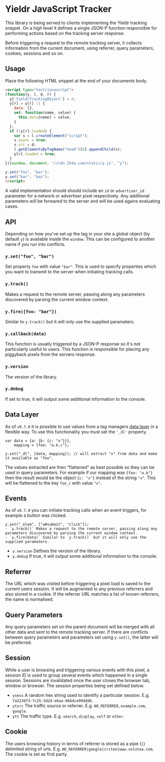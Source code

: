 # Yieldr JavaScript Tracker

This library is being served to clients implementing the Yieldr tracking snippet. On a high level it defines a single JSON-P function responsible for performing actions based on the tracking server response.

Before triggering a request to the remote tracking server, it collects information from the current document, using referrer, query parameters, cookies, sessions and so on.

## Usage

Place the following HTML snippet at the end of your documents body.

```html
<script type="text/javascript">
(function(y, l, d, r) {
  y['YieldrTrackingObject'] = r;
  y[r] = y[r] || {
    data: {},
    set: function(name, value) {
      this.data[name] = value;
    }
  };
  if (!y[r].loaded) {
    var s = l.createElement("script");
    s.async = true;
    s.src = d;
    l.getElementsByTagName("head")[0].appendChild(s);
    y[r].loaded = true;
  }
})(window, document, "//cdn.254a.com/static/y.js", "y");

y.set("foo", "bar");
y.set("bar", "baz");
</script>
```

A valid implementation should should include an `id` or `advertiser_id` parameter for a network or advertiser pixel respectively. Any additional parameters will be forwared to the server and will be used agains evaluating cases.

## API

Depending on how you've set up the tag in your site a global object (by default `y`) is available inside the `window`. This can be configured to another name if you run into conflicts.

### `y.set("foo", "bar")`

Set property `foo` with value `"bar"`. This is used to specify properties which you want to transmit to the server when initiating tracking calls.

### `y.track()`

Makes a request to the remote server, passing along any parameters discovered by parsing the current window context.

### `y.fire({foo: "bar"})`

Similar to `y.track()` but it will only use the supplied paramaters.

### `y.callback(data)`

This function is usually triggered by a JSON-P response so it's not particularly useful to users. This function is responsible for placing any piggyback pixels from the servers response.

### `y.version`

The version of the library.

### `y.debug`

If set to true, it will output some additional information to the console.

## Data Layer

As of `v0.7.0` it is possible to use values from a tag managers [data layer](http://tealium.com/what-is-a-data-layer) in a flexible way. To use this functionality you must set the `'_dl'` property.

```
var data = {a: {b: {c: "x"}}},
    mapping = {foo: "a.b.c"};

y.set("_dl", [data, mapping]); // will extract "x" from data and make it available as "foo".
```

The values extracted are then "flattened" as best possible so they can be used in query parameters. For example if our mapping was `{foo: "a.b"}` then the result would be the object `{c: "x"}` instead of the string `"x"`. This will be flattened to the key `foo_c` with value `"x"`.

## Events

As of `v0.7.0` you can initiate tracking calls when an event triggers, for example a button was clicked.

```
y.set("_elem", ["a#submit", "click"]);
- `y.track()` Makes a request to the remote server, passing along any parameters discovered by parsing the current window context.
- `y.fire(data)` Similar to `y.track()` but it will only use the supplied paramaters.
```
- `y.version` Defines the version of the library.
- `y.debug` If true, it will output some additional information to the console.

## Referrer

The URL which was visited before triggering a pixel load is saved to the current users session. It will be augmented to any previous referrers and also stored in a cookie. If the referrer URL matches a list of known referrers, the name is normalised.

## Query Parameters

Any query parameters set on the parent document will be merged with all other data and sent to the remote tracking server. If there are conflicts between query parameters and parameters set using `y.set()`, the latter will be preferred.

## Session

While a user is browsing and triggering various events with this pixel, a session ID is used to group several events which happened in a single session. Sessions are invalidated once the user closes the browser tab, window or browser. The session properties being set defined below.

- `ysess` A random hex string used to identify a particular session. E.g. `7a3239f3-7c25-5d2d-ebaa-8b64ce99ddd6`.
- `ytsrc` The traffic source or referrer. E.g. `NO_REFERRER`, `example.com`, `google`.
- `ytt` The traffic type. E.g. `search`, `display`, `self` or `other`.

## Cookie

The users browsing history in terms of referrer is stored as a pipe (`|`) delimited string of urls. E.g. `NO_REFERRER|google|criteo|www.volotea.com`. The cookie is set as first party.
